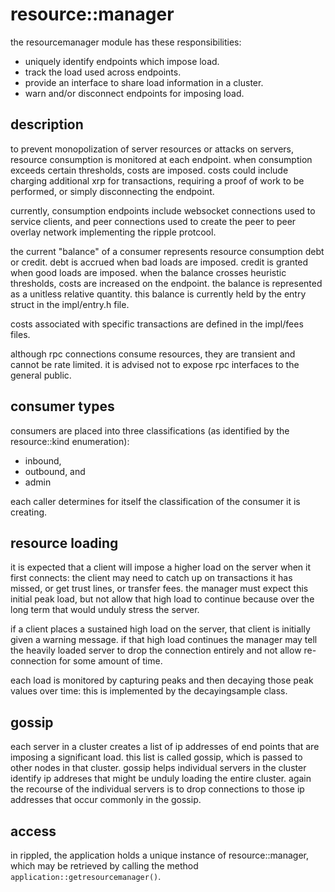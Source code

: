 # resource::manager #

the resourcemanager module has these responsibilities:

- uniquely identify endpoints which impose load.
- track the load used across endpoints.
- provide an interface to share load information in a cluster.
- warn and/or disconnect endpoints for imposing load.

## description ##

to prevent monopolization of server resources or attacks on servers,
resource consumption is monitored at each endpoint. when consumption
exceeds certain thresholds, costs are imposed. costs could include charging
additional xrp for transactions, requiring a proof of work to be
performed, or simply disconnecting the endpoint.

currently, consumption endpoints include websocket connections used to
service clients, and peer connections used to create the peer to peer
overlay network implementing the ripple protcool.

the current "balance" of a consumer represents resource consumption
debt or credit. debt is accrued when bad loads are imposed. credit is
granted when good loads are imposed. when the balance crosses heuristic
thresholds, costs are increased on the endpoint. the balance is
represented as a unitless relative quantity. this balance is currently
held by the entry struct in the impl/entry.h file.

costs associated with specific transactions are defined in the
impl/fees files.

although rpc connections consume resources, they are transient and
cannot be rate limited. it is advised not to expose rpc interfaces
to the general public.

## consumer types ##

consumers are placed into three classifications (as identified by the
resource::kind enumeration):

 - inbound,
 - outbound, and
 - admin

 each caller determines for itself the classification of the consumer it is
 creating.

## resource loading ##

it is expected that a client will impose a higher load on the server
when it first connects: the client may need to catch up on transactions
it has missed, or get trust lines, or transfer fees.  the manager must
expect this initial peak load, but not allow that high load to continue
because over the long term that would unduly stress the server.

if a client places a sustained high load on the server, that client
is initially given a warning message.  if that high load continues
the manager may tell the heavily loaded server to drop the connection
entirely and not allow re-connection for some amount of time.

each load is monitored by capturing peaks and then decaying those peak
values over time: this is implemented by the decayingsample class.

## gossip ##

each server in a cluster creates a list of ip addresses of end points
that are imposing a significant load.  this list is called gossip, which
is passed to other nodes in that cluster.  gossip helps individual
servers in the cluster identify ip addreses that might be unduly loading
the entire cluster.  again the recourse of the individual servers is to
drop connections to those ip addresses that occur commonly in the gossip.

## access ##

in rippled, the application holds a unique instance of resource::manager,
which may be retrieved by calling the method
`application::getresourcemanager()`.

